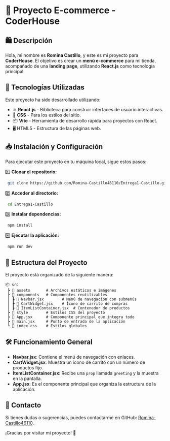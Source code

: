 # 📌 Proyecto E-commerce - CoderHouse

## 🛍️ Descripción
Hola, mi nombre es **Romina Castillo**, y este es mi proyecto para **CoderHouse**. El objetivo es crear un **menú e-commerce** para mi tienda, acompañado de una **landing page**, utilizando **React.js** como tecnología principal.

## 🚀 Tecnologías Utilizadas
Este proyecto ha sido desarrollado utilizando:
- ⚛️ **React.js** - Biblioteca para construir interfaces de usuario interactivas.
- 🎨 **CSS** - Para los estilos del sitio.
- 📦 **Vite** - Herramienta de desarrollo rápida para proyectos con React.
- 🖥️ HTML5 - Estructura de las páginas web.

## 📥 Instalación y Configuración
Para ejecutar este proyecto en tu máquina local, sigue estos pasos:

1️⃣ **Clonar el repositorio:**
```sh
 git clone https://github.com/Romina-Castillo46110/Entrega1-Castillo.git
```

2️⃣ **Acceder al directorio:**
```sh
 cd Entrega1-Castillo
```

3️⃣ **Instalar dependencias:**
```sh
 npm install
```

4️⃣ **Ejecutar la aplicación:**
```sh
 npm run dev
```

## 📂 Estructura del Proyecto
El proyecto está organizado de la siguiente manera:
```
📦 src
 ┣ 📂 assets       # Archivos estáticos e imágenes
 ┣ 📂 components   # Componentes reutilizables
 ┃ ┣ 📜 Navbar.jsx        # Menú de navegación con submenús
 ┃ ┣ 📜 CartWidget.jsx    # Ícono de carrito de compras
 ┃ ┣ 📜 ItemListContainer.jsx  # Contenedor de productos
 ┣ 📂 style        # Estilos CSS del proyecto
 ┣ 📜 App.jsx      # Componente principal que integra todo
 ┣ 📜 main.jsx     # Punto de entrada de la aplicación
 ┗ 📜 index.css    # Estilos globales
```

## 🛠️ Funcionamiento General
- **Navbar.jsx**: Contiene el menú de navegación con enlaces.
- **CartWidget.jsx**: Muestra un ícono de carrito con un número de productos fijo.
- **ItemListContainer.jsx**: Recibe una `prop` llamada `greeting` y la muestra en la pantalla.
- **App.jsx**: Es el componente principal que organiza la estructura de la aplicación.

## 📌 Contacto
Si tienes dudas o sugerencias, puedes contactarme en GitHub: [Romina-Castillo46110](https://github.com/Romina-Castillo46110).

¡Gracias por visitar mi proyecto! 🚀


